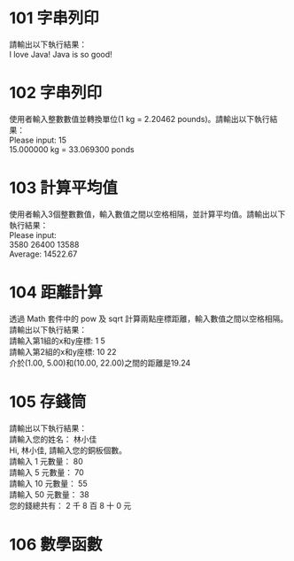 # 101 字串列印
請輸出以下執行結果：<br />
    I love Java!
    Java is so good!

# 102 字串列印
使用者輸入整數數值並轉換單位(1 kg = 2.20462 pounds)。請輸出以下執行結果：<br />
    Please input: 15<br />
    15.000000 kg = 33.069300 ponds

# 103 計算平均值
使用者輸入3個整數數值，輸入數值之間以空格相隔，並計算平均值。請輸出以下執行結果：<br />
    Please input:<br />
    3580 26400 13588<br />
    Average: 14522.67

# 104 距離計算
透過 Math 套件中的 pow 及 sqrt 計算兩點座標距離，輸入數值之間以空格相隔。請輸出以下執行結果：<br />
    請輸入第1組的x和y座標: 1 5<br />
    請輸入第2組的x和y座標: 10 22<br />
    介於(1.00, 5.00)和(10.00, 22.00)之間的距離是19.24

# 105 存錢筒
請輸出以下執行結果：<br />
    請輸入您的姓名： 林小佳<br />
    Hi, 林小佳, 請輸入您的銅板個數。<br />
    請輸入 1 元數量： 80<br />
    請輸入 5 元數量： 70<br />
    請輸入 10 元數量： 55<br />
    請輸入 50 元數量： 38<br />
    您的錢總共有： 2 千 8 百 8 十 0 元

# 106 數學函數
